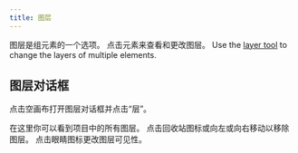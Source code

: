 ```yaml
---
title: 图层
---
```


图层是组元素的一个选项。 点击元素来查看和更改图层。 Use the [layer tool](../tools/layer) to change the layers of multiple elements.

## 图层对话框

点击空画布打开图层对话框并点击“层”。

在这里你可以看到项目中的所有图层。
点击回收站图标或向左或向右移动以移除图层。
点击眼睛图标更改图层可见性。
